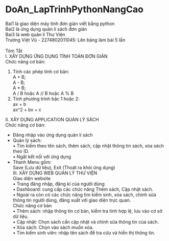 # DoAn_LapTrinhPythonNangCao
Bai1 là giao diện máy tính đơn giản viết bằng python <br>
Bai2 là ứng dụng quản lí sách đơn giản <br>
Bai3 là web quản lí Thư Viện <br>
Trương Việt Vũ - 2274802011045: Lên bảng làm bài 5 lần<br>
<br>
Tóm Tắt <br>
I. XÂY DỰNG ỨNG DỤNG TÍNH TOÁN ĐƠN GIẢN  <br>
Chức năng cơ bản:  <br>
1. Tính các phép tính cơ bản:  <br>
A + B;  <br>
A - B;  <br>
A * B;  <br>
A / B hoặc A // B hoặc A % B <br>
2. Tính phương trình bậc 1 hoặc 2:<br>
ax + b<br>
ax^2 + bx + c<br>

II. XÂY DỰNG APPLICATION QUẢN LÝ SÁCH <br>
Chức năng cơ bản:<br>
- Đăng nhập vào ứng dụng quản lí sách <br>
- Quản lý sách:  <br>
• Tìm kiếm theo tên sách, thêm sách, cập nhật thông tin sách, xóa sách theo ID.  <br>
• Ngắt kết nối với ứng dụng <br>
- Thanh Menu gồm: <br>
Save (Lưu dữ liệu), Exit (Thoát ra khỏi ứng dụng) <br>
III. XÂY DỰNG WEB QUẢN LÝ THƯ VIỆN <br>
Giao diện website  <br>
• Trang đăng nhập, đăng kí của người dùng <br>
• Dashboard: cung cấp các chức năng Thêm sách, Cập nhật sách.  <br>
• Ngoài ra còn có các chức năng tìm kiếm sinh, xóa sách, chỉnh sửa thông tin người dùng, đăng xuất với giao diện trực quan. <br>
Chức năng cơ bản  <br>
• Thêm sách: nhập thông tin cơ bản, kiểm tra tính hợp lệ, lưu vào cơ sở dữ liệu.  <br>
• Cập nhật: Chọn sách cần cập nhật và chỉnh sửa thông tin của sách.  <br>
• Xóa sách: Chọn vào sách muốn xóa.  <br>
• Tìm kiếm sinh viên: nhập tên sách để tra cứu và hiển thị thông tin.  <br>

